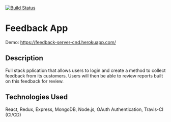 [![Build Status](https://travis-ci.org/simkimsia/UtilityBehaviors.png)](https://travis-ci.org/simkimsia/UtilityBehaviors)

# Feedback App
Demo: https://feedback-server-cnd.herokuapp.com/

## Description
Full stack pplication that allows users to login and create a method to collect feedback from its customers. Users will then be able to review reports built on this feedback for review.

## Technologies Used
React, Redux, Express, MongoDB, Node.js, OAuth Authentication, Travis-CI (CI/CD)